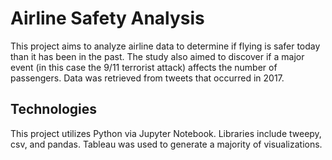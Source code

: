 # Airline Safety Analysis
This project aims to analyze airline data to determine if flying is safer today than it has been in the past. The study also aimed to discover if a major event (in this case the 9/11 terrorist attack) affects the number of passengers. Data was retrieved from tweets that occurred in 2017.

## Technologies
This project utilizes Python via Jupyter Notebook. Libraries include tweepy, csv, and pandas. Tableau was used to generate a majority of visualizations.
